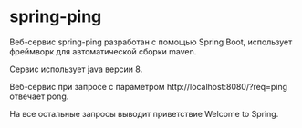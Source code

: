 # spring-ping
Веб-сервис spring-ping разработан с помощью Spring Boot, использует фреймворк для автоматической сборки maven.

Сервис использует java версии 8.

Веб-сервис при запросе с параметром http://localhost:8080/?req=ping отвечает pong.

На все остальные запросы выводит приветствие Welcome to Spring.

